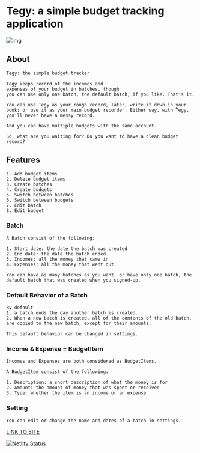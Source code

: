 # Tegy: a simple budget tracking application

![img](https://alltogether.swe.org/wp-content/uploads/2021/09/budget_header.jpg)

## About

    Tegy: the simple budget tracker

    Tegy keeps record of the incomes and
    expenses of your budget in batches, though
    you can use only one batch, the default batch, if you like. That's it.

    You can use Tegy as your rough record, later, write it down in your
    book; or use it as your main budget recorder. Either way, with Tegy,
    you'll never have a messy record.

    And you can have multiple budgets with the same account.

    So, what are you waiting for? Do you want to have a clean budget
    record?

## Features

    1. Add budget items
    2. Delete budget items
    3. Create batches
    4. Create budgets
    5. Switch between batches
    6. Switch between budgets
    7. Edit batch
    8. Edit budget

### Batch

    A Batch consist of the following:

    1. Start date: the date the batch was created
    2. End date: the date the batch ended
    3. Incomes: all the money that came in
    4. Expenses: all the money that went out

    You can have as many batches as you want, or have only one batch, the default batch that was created when you signed-up.

### Default Behavior of a Batch

    By default
    1. a batch ends the day another batch is created.
    2. When a new batch is created, all of the contents of the old batch, are copied to the new batch, except for their amounts.

    This default behavior can be changed in settings.

### Income & Expense = BudgetItem

    Incomes and Expenses are both considered as BudgetItems.

    A BudgetItem consist of the following:

    1. Description: a short description of what the money is for
    2. Amount: the amount of money that was spent or received
    3. Type: whether the item is an income or an expense

### Setting

    You can edit or change the name and dates of a batch in settings.

[LINK TO SITE](https://tegy.netlify.app)

[![Netlify Status](https://api.netlify.com/api/v1/badges/5f5a2525-c4e5-4a9d-9a98-05a78c309fd7/deploy-status)](https://app.netlify.com/sites/budgety-47/deploys)
